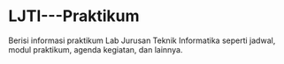 # LJTI---Praktikum
Berisi informasi praktikum Lab Jurusan Teknik Informatika seperti jadwal, modul praktikum, agenda kegiatan, dan lainnya.
